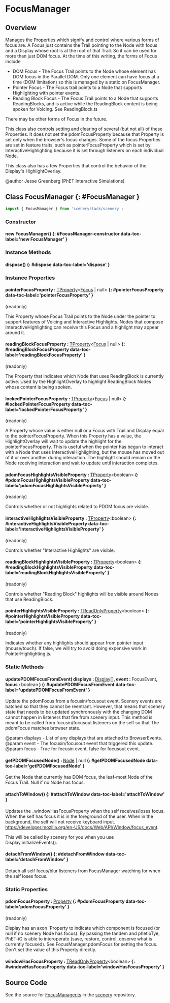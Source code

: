 # FocusManager

## Overview

Manages the Properties which signify and control where various forms of focus are. A Focus
just contains the Trail pointing to the Node with focus and a Display whose root is at the
root of that Trail. So it can be used for more than just DOM focus. At the time of this writing,
the forms of Focus include

 - DOM Focus - The Focus Trail points to the Node whose element has DOM focus in the Parallel DOM.
               Only one element can have focus at a time (DOM limitation) so this is managed by a static on
               FocusManager.
 - Pointer Focus - The Focus trail points to a Node that supports Highlighting with pointer events.
 - Reading Block Focus - The Focus Trail points to a Node that supports ReadingBlocks, and is active
                         while the ReadingBlock content is being spoken for Voicing. See ReadingBlock.ts

There may be other forms of Focus in the future.

This class also controls setting and clearing of several (but not all) of these Properties. It does not set the
pdomFocusProperty because that Property is set only when the browser's focus changes. Some of the focus
Properties are set in feature traits, such as pointerFocusProperty which is set by InteractiveHighlighting because it is
set through listeners on each individual Node.

This class also has a few Properties that control the behavior of the Display's HighlightOverlay.

@author Jesse Greenberg (PhET Interactive Simulations)

## Class FocusManager {: #FocusManager }


```js
import { FocusManager } from 'scenerystack/scenery';
```
### Constructor

#### new FocusManager() {: #FocusManager-constructor data-toc-label='new FocusManager' }

### Instance Methods

#### dispose() {: #dispose data-toc-label='dispose' }

### Instance Properties

#### pointerFocusProperty : <span style="font-weight: 400;">[TProperty](../axon/TProperty.md)&lt;[Focus](../scenery/Focus.md) | <span style="color: hsla(calc(var(--md-hue) + 180deg),80%,40%,1);">null</span>&gt;</span> {: #pointerFocusProperty data-toc-label='pointerFocusProperty' }

(readonly)

This Property whose Focus Trail points to the Node under the pointer to
support features of Voicing and Interactive Highlights. Nodes that compose InteractiveHighlighting can
receive this Focus and a highlight may appear around it.

#### readingBlockFocusProperty : <span style="font-weight: 400;">[TProperty](../axon/TProperty.md)&lt;[Focus](../scenery/Focus.md) | <span style="color: hsla(calc(var(--md-hue) + 180deg),80%,40%,1);">null</span>&gt;</span> {: #readingBlockFocusProperty data-toc-label='readingBlockFocusProperty' }

(readonly)

The Property that indicates which Node that uses ReadingBlock is currently
active. Used by the HighlightOverlay to highlight ReadingBlock Nodes whose content is being spoken.

#### lockedPointerFocusProperty : <span style="font-weight: 400;">[TProperty](../axon/TProperty.md)&lt;[Focus](../scenery/Focus.md) | <span style="color: hsla(calc(var(--md-hue) + 180deg),80%,40%,1);">null</span>&gt;</span> {: #lockedPointerFocusProperty data-toc-label='lockedPointerFocusProperty' }

(readonly)

A Property whose value is either null or a Focus with Trail and Display equal
to the pointerFocusProperty. When this Property has a value, the HighlightOverlay will wait to update the
highlight for the pointerFocusProperty. This is useful when the pointer has begun to interact with a Node
that uses InteractiveHighlighting, but the mouse has moved out of it or over another during interaction. The
highlight should remain on the Node receiving interaction and wait to update until interaction completes.

#### pdomFocusHighlightsVisibleProperty : <span style="font-weight: 400;">[TProperty](../axon/TProperty.md)&lt;<span style="color: hsla(calc(var(--md-hue) + 180deg),80%,40%,1);">boolean</span>&gt;</span> {: #pdomFocusHighlightsVisibleProperty data-toc-label='pdomFocusHighlightsVisibleProperty' }

(readonly)

Controls whether or not highlights related to PDOM focus are visible.

#### interactiveHighlightsVisibleProperty : <span style="font-weight: 400;">[TProperty](../axon/TProperty.md)&lt;<span style="color: hsla(calc(var(--md-hue) + 180deg),80%,40%,1);">boolean</span>&gt;</span> {: #interactiveHighlightsVisibleProperty data-toc-label='interactiveHighlightsVisibleProperty' }

(readonly)

Controls whether "Interactive Highlights" are visible.

#### readingBlockHighlightsVisibleProperty : <span style="font-weight: 400;">[TProperty](../axon/TProperty.md)&lt;<span style="color: hsla(calc(var(--md-hue) + 180deg),80%,40%,1);">boolean</span>&gt;</span> {: #readingBlockHighlightsVisibleProperty data-toc-label='readingBlockHighlightsVisibleProperty' }

(readonly)

Controls whether "Reading Block" highlights will be visible around Nodes
that use ReadingBlock.

#### pointerHighlightsVisibleProperty : <span style="font-weight: 400;">[TReadOnlyProperty](../axon/TReadOnlyProperty.md)&lt;<span style="color: hsla(calc(var(--md-hue) + 180deg),80%,40%,1);">boolean</span>&gt;</span> {: #pointerHighlightsVisibleProperty data-toc-label='pointerHighlightsVisibleProperty' }

(readonly)

Indicates whether any highlights should appear from pointer
input (mouse/touch). If false, we will try to avoid doing expensive work in PointerHighlighting.js.

### Static Methods

#### updatePDOMFocusFromEvent( displays : <span style="font-weight: 400;">[Display](../scenery/Display.md)[]</span>, event : <span style="font-weight: 400;">FocusEvent</span>, focus : <span style="font-weight: 400;"><span style="color: hsla(calc(var(--md-hue) + 180deg),80%,40%,1);">boolean</span></span> ) {: #updatePDOMFocusFromEvent data-toc-label='updatePDOMFocusFromEvent' }

Update the pdomFocus from a focusin/focusout event. Scenery events are batched so that they cannot be
reentrant. However, that means that scenery state that needs to be updated synchronously with the
changing DOM cannot happen in listeners that fire from scenery input. This method
is meant to be called from focusin/focusout listeners on the self so that The pdomFocus matches
browser state.

@param displays - List of any displays that are attached to BrowserEvents.
@param event - The focusin/focusout event that triggered this update.
@param focus - True for focusin event, false for focusout event.

#### getPDOMFocusedNode() : <span style="font-weight: 400;">[Node](../scenery/Node.md) | <span style="color: hsla(calc(var(--md-hue) + 180deg),80%,40%,1);">null</span></span> {: #getPDOMFocusedNode data-toc-label='getPDOMFocusedNode' }

Get the Node that currently has DOM focus, the leaf-most Node of the Focus Trail. Null if no
Node has focus.

#### attachToWindow() {: #attachToWindow data-toc-label='attachToWindow' }

Updates the _windowHasFocusProperty when the self receives/loses focus. When the self has focus
it is in the foreground of the user. When in the background, the self will not receive keyboard input.
https://developer.mozilla.org/en-US/docs/Web/API/Window/focus_event.

This will be called by scenery for you when you use Display.initializeEvents().

#### detachFromWindow() {: #detachFromWindow data-toc-label='detachFromWindow' }

Detach all self focus/blur listeners from FocusManager watching for when the self loses focus.

### Static Properties

#### pdomFocusProperty : <span style="font-weight: 400;">[Property](../axon/Property.md)</span> {: #pdomFocusProperty data-toc-label='pdomFocusProperty' }

(readonly)

Display has an axon `Property to indicate which component is focused (or null if no
scenery Node has focus). By passing the tandem and phetioTye, PhET-iO is able to interoperate (save, restore,
control, observe what is currently focused). See FocusManager.pdomFocus for setting the focus. Don't set the value
of this Property directly.

#### windowHasFocusProperty : <span style="font-weight: 400;">[TReadOnlyProperty](../axon/TReadOnlyProperty.md)&lt;<span style="color: hsla(calc(var(--md-hue) + 180deg),80%,40%,1);">boolean</span>&gt;</span> {: #windowHasFocusProperty data-toc-label='windowHasFocusProperty' }



## Source Code

See the source for [FocusManager.ts](https://github.com/phetsims/scenery/blob/main/js/accessibility/FocusManager.ts) in the [scenery](https://github.com/phetsims/scenery) repository.
